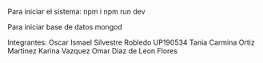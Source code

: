 Para iniciar el sistema:
npm i
npm run dev


Para iniciar base de datos mongod



Integrantes: 
Oscar Ismael Silvestre Robledo UP190534
Tania Carmina Ortiz Martinez
Karina Vazquez
Omar Diaz de Leon Flores
